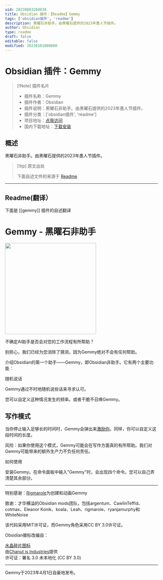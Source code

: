 ```yaml
---
uid: 20230803204038
title: Obsidian 插件：【Readme】Gemmy
tags: ['obsidian插件', 'readme']
description: 黑曜石非助手。由黑曜石提供的2023年愚人节插件。
author: Obsidian
type: readme
draft: false
editable: false
modified: 20230101000000
---
```


# Obsidian 插件：Gemmy

> [!Note] 插件名片
> - 插件名称：Gemmy
> - 插件作者：Obsidian
> - 插件说明：黑曜石非助手。由黑曜石提供的2023年愚人节插件。
> - 插件分类：['obsidian插件', 'readme']
> - 项目地址：[点我访问](https://github.com/ericaxu/gemmy)
> - 国内下载地址：[下载安装](https://pkmer.cn/products/plugin/pluginMarket/?gemmy)

## 概述

黑曜石非助手。由黑曜石提供的2023年愚人节插件。



> [!tip] 原文出处
> 
>下面自述文件的来源于 [Readme](https://ghproxy.net/https://raw.githubusercontent.com/ericaxu/gemmy/master/README.md)
> 

---

## Readme(翻译）

下面是 [[gemmy]] 插件的自述翻译


# Gemmy - 黑曜石非助手

<img src="https://user-images.githubusercontent.com/1171143/229297707-5efa8761-ef55-4d01-a105-88a347bc6cf0.png" width="300">

不确定AI助手是否会对您的工作流程有所帮助？

别担心，我们已经为您消除了猜测，因为Gemmy绝对不会有任何帮助。

介绍Obsidian的第一个助手——Gemmy，即Obsidian非助手。它有两个主要功能：

随机说话

Gemmy通过不时地随机说些话来寻求认可。

您可以自定义这种情况发生的频率。或者干脆不召唤Gemmy。

## 写作模式

当你停止输入足够长的时间时，Gemmy会弹出来[激励你](https://user-images.githubusercontent.com/1171143/229297494-8a0cae3f-4c8e-47a9-801b-dd1c52dfc917.png)。同样，你可以自定义这段时间的长度。

风险：如果你使用这个模式，Gemmy可能会在写作方面真的有所帮助。我们对Gemmy可能带来的额外生产力不负任何责任。

如何使用

安装Gemmy。在命令面板中输入"Gemmy"时，会出现四个命令。您可以自己弄清楚其余部分。

---

特别感谢：[Rigmarole](https://rigmarolestudio.com/)为创建和动画Gemmy

致谢：才华横溢的Obsidian mods团队，包括argentum、CawlinTeffid、cotmax、Eleanor Konik、koala、Leah、rigmarole、ryanjamurphy和WhiteNoise

该代码采用MIT许可证，而Gemmy角色采用CC BY 3.0许可证。

Obsidian徽标改编自：

[水晶碎片图标](https://icon-icons.com/icon/Crystal-Shard/88819)  
由[Chanut is Industries](https://icon-icons.com/users/W52nHhY3W1VlvwyJTwS4d/icon-sets/)提供  
许可证：署名 3.0 未本地化 (CC BY 3.0)

---

Gemmy于2023年4月1日自豪地发布。



